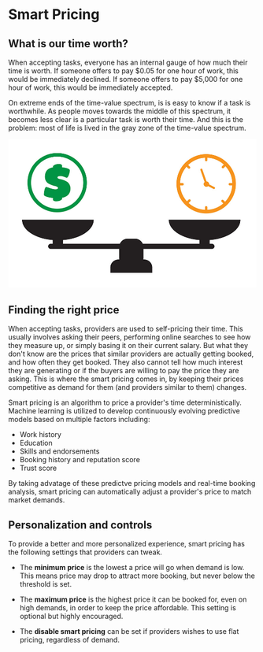 # Smart Pricing

## What is our time worth?

When accepting tasks, everyone has an internal gauge of how much their time is worth. If someone offers to pay $0.05 for one hour of work, this would be immediately declined. If someone offers to pay $5,000 for one hour of work, this would be immediately accepted. 

On extreme ends of the time-value spectrum, is is easy to know if a task is worthwhile. As people moves towards the middle of this spectrum, it becomes less clear is a particular task is worth their time. And this is the problem: most of life is lived in the gray zone of the time-value spectrum.

![Balance of time and money](images/pricing/time_money_balance.jpg)

## Finding the right price

When accepting tasks, providers are used to self-pricing their time. This usually involves asking their peers, performing online searches to see how they measure up, or simply basing it on their current salary. But what they don't know are the prices that similar providers are actually getting booked, and how often they get booked. They also cannot tell how much interest they are generating or if the buyers are willing to pay the price they are asking. This is where the smart pricing comes in, by keeping their prices competitive as demand for them (and providers similar to them) changes.

Smart pricing is an algorithm to price a provider's time deterministically. Machine learning is utilized to develop continuously evolving predictive models based on multiple factors including:

* Work history
* Education
* Skills and endorsements
* Booking history and reputation score
* Trust score

By taking advatage of these predictve pricing models and real-time booking analysis, smart pricing can automatically adjust a provider's price to match market demands.
    
## Personalization and controls

To provide a better and more personalized experience, smart pricing has the following settings that providers can tweak.

* The <strong>minimum price</strong> is the lowest a price will go when demand is low. This means price may drop to attract more booking, but never below the threshold is set.

* The <strong>maximum price</strong> is the highest price it can be booked for, even on high demands, in order to keep the price affordable. This setting is optional but highly encouraged.

* The <strong>disable smart pricing</strong> can be set if providers wishes to use flat pricing, regardless of demand.